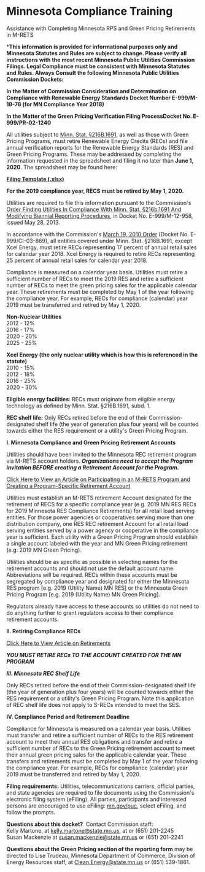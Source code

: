 Minnesota Compliance Training
=============================

Assistance with Completing Minnesota RPS and Green Pricing Retirements in M-RETS

***This information is provided for informational purposes only and Minnesota Statutes and Rules are subject to change. Please verify all instructions with the most recent Minnesota Public Utilities Commission Filings. Legal Compliance must be consistent with Minnesota Statutes and Rules. Always Consult the following Minnesota Public Utilities Commission Dockets:**

**In the Matter of Commission Consideration and Determination on Compliance with Renewable Energy Standards Docket Number E-999/M-18-78 (for MN Compliance Year 2018)**

**In the Matter of the Green Pricing Verification Filing ProcessDocket No. E-999/PR-02-1240**

All utilities subject to [Minn. Stat. §216B.1691](https://www.revisor.mn.gov/statutes/?id=216b.1691), as well as those with Green Pricing Programs, must retire Renewable Energy Credits (RECs) and file annual verification reports for the Renewable Energy Standards (RES) and Green Pricing Programs. These may be addressed by completing the information requested in the spreadsheet and filing it no later than **June 1, 2020**. The spreadsheet may be found here:

[**Filing Template (.xlsx)**](http://mn.gov/commerce-stat/xls/mn-rec-gp-report.xlsx)

**For the 2019 compliance year, RECS must be retired by May 1, 2020.**

Utilities are required to file this information pursuant to the Commission's [Order Finding Utilities In Compliance With Minn. Stat. §216b.1691 And Modifying Biennial Reporting Procedures](https://www.edockets.state.mn.us/EFiling/edockets/searchDocuments.do?method=showPoup&documentId=%7b6B777982-DAEA-42F7-BD9A-D5DFE3CEC189%7d&documentTitle=20135-87456-03), in Docket No. E-999/M-12-958, issued May 28, 2013. 

In accordance with the Commission's [March 19, 2010 Order](https://www.edockets.state.mn.us/EFiling/edockets/searchDocuments.do?method=showPoup&documentId=%7bFBCB2EB0-203F-414A-8CB5-5CE832E884F7%7d&documentTitle=20103-48177-01) (Docket No. E-999/CI-03-869), all entities covered under Minn. Stat. §216B.1691, except Xcel Energy, must retire RECs representing 17 percent of annual retail sales for calendar year 2018. Xcel Energy is required to retire RECs representing 25 percent of annual retail sales for calendar year 2018. 

Compliance is measured on a calendar year basis. Utilities must retire a sufficient number of RECs to meet the 2019 RES and retire a sufficient number of RECs to meet the green pricing sales for the applicable calendar year. These retirements must be completed by May 1 of the year following the compliance year. For example, RECs for compliance (calendar) year 2019 must be transferred and retired by May 1, 2020.

**Non-Nuclear Utilities**\
2012 - 12%\
2016 - 17%\
2020 - 20%\
2025 - 25% 

**Xcel Energy (the only nuclear utility which is how this is referenced in the statute)**\
2010 - 15%\
2012 - 18%\
2016 - 25%\
2020 - 30% 

**Eligible energy facilities**: RECs must originate from eligible energy technology as defined by Minn. Stat. §216B.1691, subd. 1. 

**REC shelf life:** Only RECs retired before the end of their Commission-designated shelf life (the year of generation plus four years) will be counted towards either the RES requirement or a utility's Green Pricing Program. 

**I. Minnesota Compliance and Green Pricing Retirement Accounts**

Utilities should have been invited to the Minnesota REC retirement program via M-RETS account holders. ***Organizations need to accept the Program invitation BEFORE creating a Retirement Account for the Program.***

[Click Here to View an Article on Participating in an M-RETS Program and Creating a Program-Specific Retirement Account](https://help.mrets.org/en/articles/2670692-participating-in-a-program)

Utilities must establish an M-RETS retirement Account designated for the retirement of RECS for a specific compliance year (e.g. 2019 MN RES RECs for 2019 Minnesota RES Compliance Retirements) for all retail load serving entities. For those power agencies or cooperatives serving more than one distribution company, one RES REC retirement Account for all retail load serving entities served by a power agency or cooperative in the compliance year is sufficient. Each utility with a Green Pricing Program should establish a single account labeled with the year and MN Green Pricing retirement (e.g. 2019 MN Green Pricing).

Utilities should be as specific as possible in selecting names for the retirement accounts and should not use the default account name. Abbreviations will be required. RECs within these accounts must be segregated by compliance year and designated for either the Minnesota RES program [e.g. 2019 (Utility Name) MN RES] or the Minnesota Green Pricing Program [e.g. 2019 (Utility Name) MN Green Pricing]. 

Regulators already have access to these accounts so utilities do not need to do anything further to grant regulators access to their compliance retirement accounts. 

**II. Retiring Compliance RECs**

[Click Here to View Article on Retirements](https://help.mrets.org/within-the-system/recs/retiring-recs)

***YOU MUST RETIRE RECs TO THE ACCOUNT CREATED FOR THE MN PROGRAM***

***III. Minnesota REC Shelf Life***

Only RECs retired before the end of their Commission-designated shelf life (the year of generation plus four years) will be counted towards either the RES requirement or a utility's Green Pricing Program. Note this application of REC shelf life does not apply to S-RECs intended to meet the SES.

**IV. Compliance Period and Retirement Deadline**

Compliance for Minnesota is measured on a calendar year basis. Utilities must transfer and retire a sufficient number of RECs to the RES retirement account to meet their annual RES obligations and transfer and retire a sufficient number of RECs to the Green Pricing retirement account to meet their annual green pricing sales for the applicable calendar year. These transfers and retirements must be completed by May 1 of the year following the compliance year. For example, RECs for compliance (calendar) year 2019 must be transferred and retired by May 1, 2020.

**Filing requirements:** Utilities, telecommunications carriers, official parties, and state agencies are required to file documents using the Commission's electronic filing system (eFiling). All parties, participants and interested persons are encouraged to use eFiling: [mn.gov/puc](http://mn.gov/puc/), select eFiling, and follow the prompts.

**Questions about this docket?**  Contact Commission staff:\
Kelly Martone, at <kelly.martone@state.mn.us>, at or (651) 201-2245\
Susan Mackenzie at <susan.mackenzie@state.mn.us> or (651) 201-2241

**Questions about the Green Pricing section of the reporting form** may be directed to Lise Trudeau, Minnesota Department of Commerce, Division of Energy Resources staff, at [Clean.Energy@state.mn.us](mailto:DG.Energy@state.mn.us) or (651) 539-1861.

